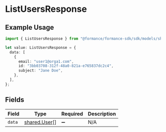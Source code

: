 # ListUsersResponse

## Example Usage

```typescript
import { ListUsersResponse } from "@formance/formance-sdk/sdk/models/shared";

let value: ListUsersResponse = {
  data: [
    {
      email: "user1@orga1.com",
      id: "3bb03708-312f-48a0-821a-e765837dc2c4",
      subject: "Jane Doe",
    },
  ],
};
```

## Fields

| Field                                               | Type                                                | Required                                            | Description                                         |
| --------------------------------------------------- | --------------------------------------------------- | --------------------------------------------------- | --------------------------------------------------- |
| `data`                                              | [shared.User](../../../sdk/models/shared/user.md)[] | :heavy_minus_sign:                                  | N/A                                                 |